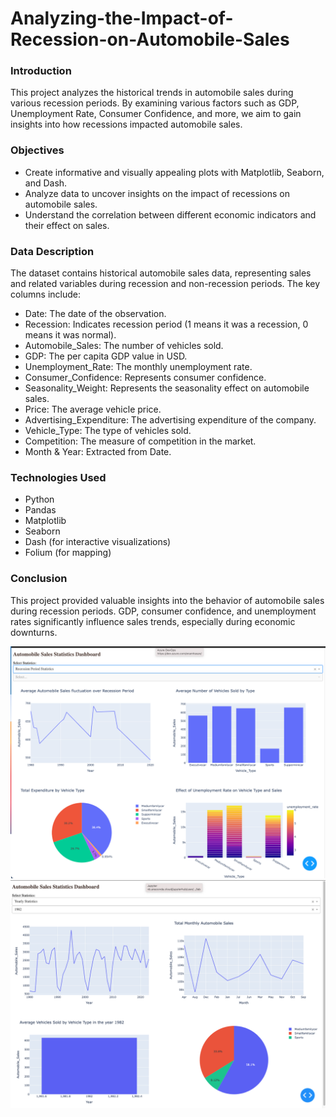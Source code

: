 # Analyzing-the-Impact-of-Recession-on-Automobile-Sales
### Introduction
This project analyzes the historical trends in automobile sales during various recession periods. By examining various factors such as GDP, Unemployment Rate, Consumer Confidence, and more, we aim to gain insights into how recessions impacted automobile sales.

### Objectives
* Create informative and visually appealing plots with Matplotlib, Seaborn, and Dash.
* Analyze data to uncover insights on the impact of recessions on automobile sales.
* Understand the correlation between different economic indicators and their effect on sales.
### Data Description
The dataset contains historical automobile sales data, representing sales and related variables during recession and non-recession periods. The key columns include:

* Date: The date of the observation.
* Recession: Indicates recession period (1 means it was a recession, 0 means it was normal).
* Automobile_Sales: The number of vehicles sold.
* GDP: The per capita GDP value in USD.
* Unemployment_Rate: The monthly unemployment rate.
* Consumer_Confidence: Represents consumer confidence.
* Seasonality_Weight: Represents the seasonality effect on automobile sales.
* Price: The average vehicle price.
* Advertising_Expenditure: The advertising expenditure of the company.
* Vehicle_Type: The type of vehicles sold.
* Competition: The measure of competition in the market.
* Month & Year: Extracted from Date.
### Technologies Used
* Python
* Pandas
* Matplotlib
* Seaborn
* Dash (for interactive visualizations)
* Folium (for mapping)
### Conclusion
This project provided valuable insights into the behavior of automobile sales during recession periods. GDP, consumer confidence, and unemployment rates significantly influence sales trends, especially during economic downturns.

![image1](https://github.com/fahadmhd/Analyzing-the-Impact-of-Recession-on-Automobile-Sales/blob/main/RecessionReportgraphs.png)
![image2](https://github.com/fahadmhd/Analyzing-the-Impact-of-Recession-on-Automobile-Sales/blob/main/YearlyReportgraphs.png)
